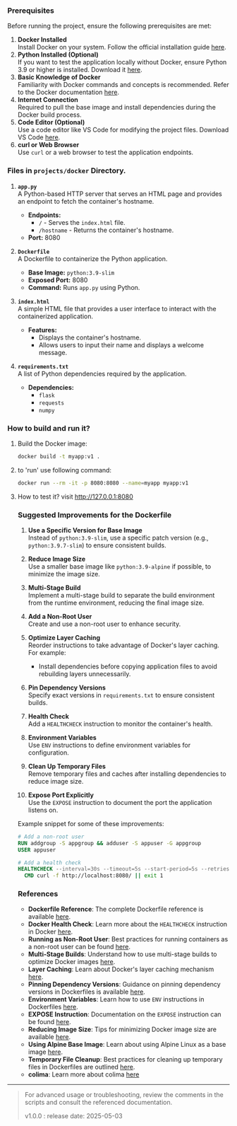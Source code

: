 ### Prerequisites
Before running the project, ensure the following prerequisites are met:
1. **Docker Installed**  
    Install Docker on your system. Follow the official installation guide [here](https://docs.docker.com/get-docker/).
2. **Python Installed (Optional)**  
    If you want to test the application locally without Docker, ensure Python 3.9 or higher is installed. Download it [here](https://www.python.org/downloads/).
3. **Basic Knowledge of Docker**  
    Familiarity with Docker commands and concepts is recommended. Refer to the Docker documentation [here](https://docs.docker.com/get-started/).
4. **Internet Connection**  
    Required to pull the base image and install dependencies during the Docker build process.
5. **Code Editor (Optional)**  
    Use a code editor like VS Code for modifying the project files. Download VS Code [here](https://code.visualstudio.com/).
6. **curl or Web Browser**  
    Use `curl` or a web browser to test the application endpoints.

### Files in `projects/docker` Directory.

1. **`app.py`**  
   A Python-based HTTP server that serves an HTML page and provides an endpoint to fetch the container's hostname.  
   - **Endpoints:**
     - `/` - Serves the `index.html` file.
     - `/hostname` - Returns the container's hostname.
   - **Port:** 8080

2. **`Dockerfile`**  
   A Dockerfile to containerize the Python application.  
   - **Base Image:** `python:3.9-slim`
   - **Exposed Port:** 8080
   - **Command:** Runs `app.py` using Python.

3. **`index.html`**  
   A simple HTML file that provides a user interface to interact with the containerized application.  
   - **Features:**
     - Displays the container's hostname.
     - Allows users to input their name and displays a welcome message.

4. **`requirements.txt`**  
   A list of Python dependencies required by the application.  
   - **Dependencies:**
     - `flask`
     - `requests`
     - `numpy`

### How to build and run it?

1. Build the Docker image:
   ```bash
   docker build -t myapp:v1 .
2. to 'run' use following command:
    ```bash
    docker run --rm -it -p 8080:8080 --name=myapp myapp:v1
3. How to test it?
    visit http://127.0.0.1:8080

    ### Suggested Improvements for the Dockerfile

    1. **Use a Specific Version for Base Image**  
        Instead of `python:3.9-slim`, use a specific patch version (e.g., `python:3.9.7-slim`) to ensure consistent builds.

    2. **Reduce Image Size**  
        Use a smaller base image like `python:3.9-alpine` if possible, to minimize the image size.

    3. **Multi-Stage Build**  
        Implement a multi-stage build to separate the build environment from the runtime environment, reducing the final image size.

    4. **Add a Non-Root User**  
        Create and use a non-root user to enhance security.

    5. **Optimize Layer Caching**  
        Reorder instructions to take advantage of Docker's layer caching. For example:
        - Install dependencies before copying application files to avoid rebuilding layers unnecessarily.

    6. **Pin Dependency Versions**  
        Specify exact versions in `requirements.txt` to ensure consistent builds.

    7. **Health Check**  
        Add a `HEALTHCHECK` instruction to monitor the container's health.

    8. **Environment Variables**  
        Use `ENV` instructions to define environment variables for configuration.

    9. **Clean Up Temporary Files**  
        Remove temporary files and caches after installing dependencies to reduce image size.

    10. **Expose Port Explicitly**  
         Use the `EXPOSE` instruction to document the port the application listens on.

    Example snippet for some of these improvements:
    ```dockerfile
    # Add a non-root user
    RUN addgroup -S appgroup && adduser -S appuser -G appgroup
    USER appuser

    # Add a health check
    HEALTHCHECK --interval=30s --timeout=5s --start-period=5s --retries=3 \
      CMD curl -f http://localhost:8080/ || exit 1
    ```

    ### References
    - **Dockerfile Reference**: The complete Dockerfile reference is available [here](https://docs.docker.com/engine/reference/builder/).
    - **Docker Health Check**: Learn more about the `HEALTHCHECK` instruction in Docker [here](https://docs.docker.com/engine/reference/builder/#healthcheck).
    - **Running as Non-Root User**: Best practices for running containers as a non-root user can be found [here](https://docs.docker.com/develop/develop-images/dockerfile_best-practices/#user).
    - **Multi-Stage Builds**: Understand how to use multi-stage builds to optimize Docker images [here](https://docs.docker.com/develop/develop-images/multistage-build/).
    - **Layer Caching**: Learn about Docker's layer caching mechanism [here](https://docs.docker.com/develop/develop-images/dockerfile_best-practices/#leverage-build-cache).
    - **Pinning Dependency Versions**: Guidance on pinning dependency versions in Dockerfiles is available [here](https://docs.docker.com/develop/develop-images/dockerfile_best-practices/#version-pinning).
    - **Environment Variables**: Learn how to use `ENV` instructions in Dockerfiles [here](https://docs.docker.com/engine/reference/builder/#env).
    - **EXPOSE Instruction**: Documentation on the `EXPOSE` instruction can be found [here](https://docs.docker.com/engine/reference/builder/#expose).
    - **Reducing Image Size**: Tips for minimizing Docker image size are available [here](https://docs.docker.com/develop/develop-images/dockerfile_best-practices/#minimize-the-number-of-layers).
    - **Using Alpine Base Image**: Learn about using Alpine Linux as a base image [here](https://hub.docker.com/_/alpine).
    - **Temporary File Cleanup**: Best practices for cleaning up temporary files in Dockerfiles are outlined [here](https://docs.docker.com/develop/develop-images/dockerfile_best-practices/#clean-up-temporary-files).
    - **colima**: Learn more about colima [here](https://github.com/abiosoft/colima)

---
> For advanced usage or troubleshooting, review the comments in the scripts and consult the referenced documentation.
>
> v1.0.0 : release date: 2025-05-03